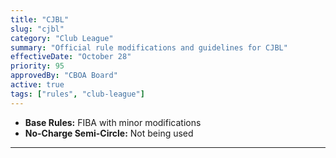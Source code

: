```yaml
---
title: "CJBL"
slug: "cjbl"
category: "Club League"
summary: "Official rule modifications and guidelines for CJBL"
effectiveDate: "October 28"
priority: 95
approvedBy: "CBOA Board"
active: true
tags: ["rules", "club-league"]
---
```



- **Base Rules:** FIBA with minor modifications
- **No-Charge Semi-Circle:** Not being used

---